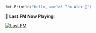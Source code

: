 ```go
fmt.Println("Hello, world! I'm Alex 🐹")
```

🎵 **Last.FM Now Playing**:

[![Last.FM](https://img.shields.io/endpoint?color=blueviolet&url=https://playing.alexraskin.com/twizycat?format=shields.io)](https://github.com/alexraskin/lastfm-now-playing)  

